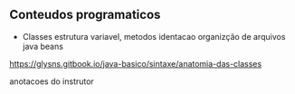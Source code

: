 ## Conteudos programaticos

* Classes
    estrutura
    variavel, metodos
    identacao
    organizção de arquivos 
    java beans

https://glysns.gitbook.io/java-basico/sintaxe/anatomia-das-classes

anotacoes do instrutor
